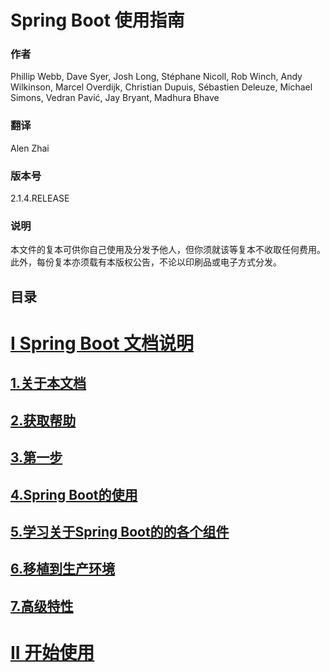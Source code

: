 # Spring Boot 使用指南

### 作者
Phillip Webb, Dave Syer, Josh Long, Stéphane Nicoll, Rob Winch, Andy Wilkinson, Marcel Overdijk, Christian Dupuis, Sébastien Deleuze, Michael Simons, Vedran Pavić, Jay Bryant, Madhura Bhave
### 翻译
Alen Zhai
### 版本号
2.1.4.RELEASE
### 说明
本文件的复本可供你自己使用及分发予他人，但你须就该等复本不收取任何费用。此外，每份复本亦须载有本版权公告，不论以印刷品或电子方式分发。

## 目录

# [I Spring Boot 文档说明][I]
## [1.关于本文档][I-1]
## [2.获取帮助][I-2]
## [3.第一步][I-3]
## [4.Spring Boot的使用][I-4]
## [5.学习关于Spring Boot的的各个组件][I-5]
## [6.移植到生产环境][I-6]
## [7.高级特性][I-7]
# [II 开始使用][II]

[I]:./I/index.md
[I-1]:./I/1.md
[I-2]:./I/1.md
[I-3]:./I/1.md
[I-4]:./I/1.md
[I-5]:./I/1.md
[I-6]:./I/1.md
[I-7]:./I/1.md
[II]:./II/index.md
